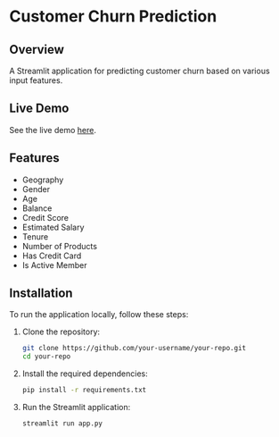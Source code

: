 # Customer Churn Prediction

## Overview
A Streamlit application for predicting customer churn based on various input features.

## Live Demo
See the live demo [here](https://ann-churn.streamlit.app/).

## Features
- Geography
- Gender
- Age
- Balance
- Credit Score
- Estimated Salary
- Tenure
- Number of Products
- Has Credit Card
- Is Active Member

## Installation
To run the application locally, follow these steps:

1. Clone the repository:
    ```bash
    git clone https://github.com/your-username/your-repo.git
    cd your-repo
    ```

2. Install the required dependencies:
    ```bash
    pip install -r requirements.txt
    ```

3. Run the Streamlit application:
    ```bash
    streamlit run app.py
    ```
